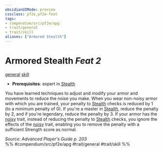 ```yaml
---
obsidianUIMode: preview
cssclass: pf2e,pf2e-feat
tags:
- compendium/src/pf2e/apg
- trait/general
- trait/skill
aliases: ["Armored Stealth"]
---
```

# Armored Stealth  *Feat 2*  
[general](/rules/traits/general.md)  [skill](/rules/traits/skill.md)  

- **Prerequisites**: expert in [Stealth](/compendium/skills.md#Stealth)

You have learned techniques to adjust and modify your armor and movements to reduce the noise you make. When you wear non-noisy armor with which you are trained, your penalty to [Stealth](/compendium/skills.md#Stealth) checks is reduced by 1 (to a minimum penalty of 0). If you're a master in [Stealth](/compendium/skills.md#Stealth), reduce the penalty by 2, and if you're legendary, reduce the penalty by 3. If your armor has the [noisy](/rules/traits/noisy.md) trait, instead of reducing the penalty to [Stealth](/compendium/skills.md#Stealth) checks, you ignore the effects of the [noisy](/rules/traits/noisy.md) trait, enabling you to remove the penalty with a sufficient Strength score as normal.

*Source: Advanced Player's Guide p. 203*  
%% #compendium/src/pf2e/apg #trait/general #trait/skill %%